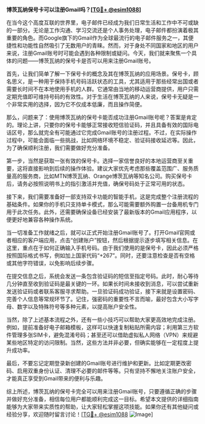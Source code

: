 **博茨瓦纳保号卡可以注册Gmail吗？[[TG💪+ @esim1088](https://t.me/s/esim1088)]**

在当今这个高度互联的世界里，电子邮件已经成为我们日常生活和工作中不可或缺的一部分。无论是工作沟通、学习交流还是个人事务处理，电子邮件都扮演着极其重要的角色。而Google旗下的Gmail作为全球最流行的电子邮件服务之一，其便捷性和功能性自然吸引了无数用户的青睐。然而，对于身处不同国家和地区的用户来说，注册Gmail账号时可能会遇到各种限制或疑问。今天，我们就来聚焦一个具体的问题——博茨瓦纳的保号卡是否可以用来注册Gmail账号。

首先，让我们简单了解一下保号卡的概念及其在博茨瓦纳的应用场景。保号卡，顾名思义，是一种用于保持手机号码活跃状态的工具，尤其适用于那些经常出国或者需要长时间不在本地使用手机的人群。它通常由当地的移动运营商提供，用户只需定期充值即可维持号码的有效性。对于生活在博茨瓦纳的人来说，保号卡无疑是一个非常实用的选择，因为它不仅成本低廉，而且操作简便。

那么，问题来了：使用博茨瓦纳的保号卡能否成功注册Gmail账号呢？答案是肯定的。理论上讲，只要你的保号卡能够正常接收短信验证码，并且具备有效的国际电话区号，那么就完全有可能通过它完成Gmail账号的注册过程。不过，在实际操作过程中，可能会面临一些挑战，比如网络环境不稳定、验证码接收延迟等。因此，为了确保顺利注册，我们需要做好充分准备。

第一步，当然是获取一张有效的保号卡。选择一家信誉良好的本地运营商至关重要，这将直接影响到后续的操作体验。建议大家优先考虑那些覆盖范围广、服务质量高的服务商，比如MTN博茨瓦纳、Orange博茨瓦纳等知名公司。购买保号卡后，请务必按照说明书上的指引激活并充值，确保号码处于正常可用的状态。

接下来，我们需要准备好一部支持双卡功能的智能手机，这是完成整个注册流程的基础条件。如果你的手机只支持单卡模式，那么可能需要额外购置一台备用机专门用于此次任务。此外，还需要确保设备已经安装了最新版本的Gmail应用程序，以便更好地兼容各种操作系统。

当一切准备工作就绪之后，就可以正式开始注册Gmail账号了。打开Gmail官网或者相应的客户端应用，点击“创建账户”按钮，然后根据提示逐步填写相关信息。在这里，重点在于如何正确输入手机号码。由于我们使用的是保号卡，因此必须严格按照国际格式书写，例如加上国家代码“+267”。同时，还要注意检查是否有空格或其他字符错误，以免影响后续步骤。

在提交信息之后，系统会发送一条包含验证码的短信至指定号码。此时，耐心等待几分钟直至收到验证码是最关键的一环。如果长时间未接收到消息，可以尝试重新发送验证码或者联系客服寻求帮助。一旦验证码成功验证，接下来就是设置密码、完善个人信息等常规环节了。记住，强密码的重要性不言而喻，最好包含大小写字母、数字以及特殊符号等多种元素，以提高账户安全性。

当然，除了上述基本流程之外，还有一些小技巧可以帮助大家更高效地完成注册。例如，提前准备好电子邮箱模板，这样可以快速复制粘贴所需内容；利用第三方软件管理多张SIM卡，避免混淆号码；甚至还可以借助虚拟私人网络（VPN）来规避某些地区特定的访问限制。当然，这些方法并非必要，但确实能够在一定程度上提升成功率。

最后，不要忘记定期登录新创建的Gmail账号进行维护和更新。比如定期更改密码、启用双重身份认证、清理不必要的邮件等等。只有坚持不懈地关注账户安全，才能真正享受到Gmail带来的便利与乐趣。

综上所述，博茨瓦纳的保号卡完全可以用来注册Gmail账号，只要遵循正确的步骤并做好充分准备，相信每位用户都能顺利完成这一目标。希望本文提供的详细指南能够为大家带来实质性的帮助，让大家轻松掌握这项技能。如果你还有其他疑问或经验分享，欢迎随时留言讨论！[[TG💪+ @esim1088](https://t.me/s/esim1088) ![Image](https://i.postimg.cc/4NQfJmqS/Snipaste-2025-05-13-00-14-12.png)]